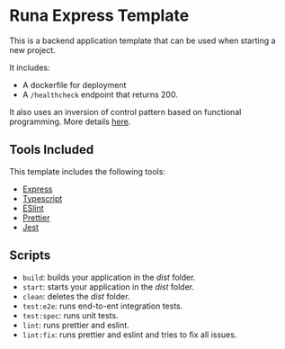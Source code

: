 # Runa Express Template

This is a backend application template that can be used when starting a new project.

It includes:

- A dockerfile for deployment
- A `/healthcheck` endpoint that returns 200.

It also uses an inversion of control pattern based on functional programming. More details [here](https://dev.to/mindplay/a-successful-ioc-pattern-with-functions-in-typescript-2nac).

## Tools Included

This template includes the following tools:

- [Express](https://expressjs.com/)
- [Typescript](https://www.typescriptlang.org/)
- [ESlint](https://eslint.org/)
- [Prettier](https://prettier.io/)
- [Jest](https://jestjs.io/)

## Scripts

- `build`: builds your application in the _dist_ folder.
- `start`: starts your application in the _dist_ folder.
- `clean`: deletes the _dist_ folder.
- `test:e2e`: runs end-to-ent integration tests.
- `test:spec`: runs unit tests.
- `lint`: runs prettier and eslint.
- `lint:fix`: runs prettier and eslint and tries to fix all issues.
